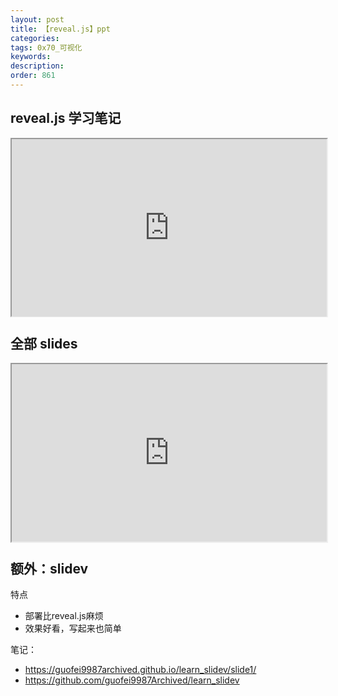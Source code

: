 ```yaml
---
layout: post
title: 【reveal.js】ppt
categories:
tags: 0x70_可视化
keywords:
description:
order: 861
---
```





## reveal.js 学习笔记



<div style="position: relative; width: 100%; padding-top: 56.25%;">
  <iframe src="https://slides.guofei.site/reveal.js.html" style="position: absolute; top: 0; left: 0; width: 100%; height: 100%;"></iframe>
</div>


## 全部 slides

<div style="position: relative; width: 100%; padding-top: 56.25%;">
  <iframe src="https://slides.guofei.site/" style="position: absolute; top: 0; left: 0; width: 100%; height: 100%;"></iframe>
</div>



## 额外：slidev

特点
- 部署比reveal.js麻烦
- 效果好看，写起来也简单

笔记：
- https://guofei9987archived.github.io/learn_slidev/slide1/
- https://github.com/guofei9987Archived/learn_slidev
